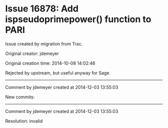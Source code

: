 # Issue 16878: Add ispseudoprimepower() function to PARI

Issue created by migration from Trac.

Original creator: jdemeyer

Original creation time: 2014-10-08 14:02:46

Rejected by upstream, but useful anyway for Sage.


---

Comment by jdemeyer created at 2014-12-03 13:55:03

New commits:


---

Comment by jdemeyer created at 2014-12-03 13:55:03

Resolution: invalid
